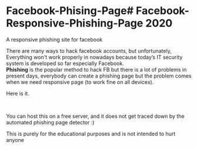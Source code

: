 # Facebook-Phising-Page# Facebook-Responsive-Phishing-Page 2020
A responsive phishing site for facebook 

There are many ways to hack facebook accounts, but unfortunately, Everything won't work properly in nowadays because today’s IT security system is developed so far especially Facebook.<br>
<strong>Phishing</strong> is the popular method to hack FB but there is a lot of problems in present days, everybody can create a phishing page but the problem comes when we need responsive page (to work fine on all devices).

Here is it. 


<br>

You can host this on a free server, and it does not get traced down by the automated phishing page detector :)

This is purely for the educational purposes and is not intended to hurt anyone

